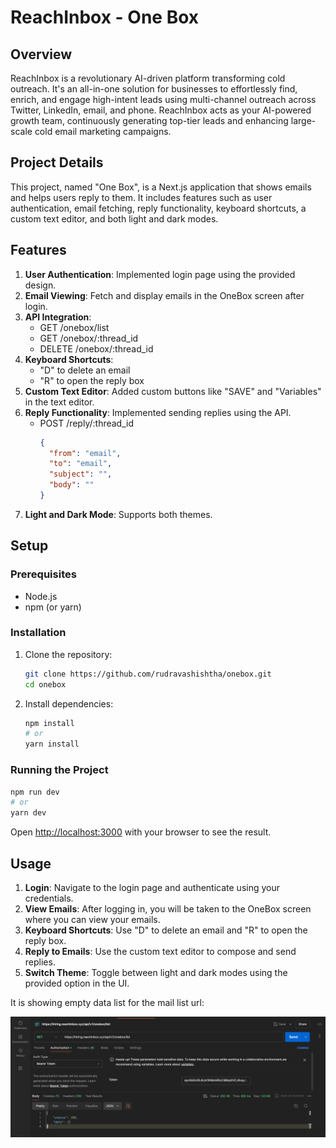 # ReachInbox - One Box

## Overview

ReachInbox is a revolutionary AI-driven platform transforming cold outreach. It's an all-in-one solution for businesses to effortlessly find, enrich, and engage high-intent leads using multi-channel outreach across Twitter, LinkedIn, email, and phone. ReachInbox acts as your AI-powered growth team, continuously generating top-tier leads and enhancing large-scale cold email marketing campaigns.

## Project Details

This project, named "One Box", is a Next.js application that shows emails and helps users reply to them. It includes features such as user authentication, email fetching, reply functionality, keyboard shortcuts, a custom text editor, and both light and dark modes.

## Features

1. **User Authentication**: Implemented login page using the provided design.
2. **Email Viewing**: Fetch and display emails in the OneBox screen after login.
3. **API Integration**:
   - GET /onebox/list
   - GET /onebox/:thread_id
   - DELETE /onebox/:thread_id
4. **Keyboard Shortcuts**:
   - "D" to delete an email
   - "R" to open the reply box
5. **Custom Text Editor**: Added custom buttons like "SAVE" and "Variables" in the text editor.
6. **Reply Functionality**: Implemented sending replies using the API.
   - POST /reply/:thread_id
     ```json
     {
       "from": "email",
       "to": "email",
       "subject": "",
       "body": ""
     }
     ```
7. **Light and Dark Mode**: Supports both themes.

## Setup

### Prerequisites

- Node.js
- npm (or yarn)

### Installation

1. Clone the repository:

   ```bash
   git clone https://github.com/rudravashishtha/onebox.git
   cd onebox
   ```

2. Install dependencies:

   ```bash
   npm install
   # or
   yarn install
   ```

### Running the Project

```bash
npm run dev
# or
yarn dev
```

Open [http://localhost:3000](http://localhost:3000) with your browser to see the result.

## Usage

1. **Login**: Navigate to the login page and authenticate using your credentials.
2. **View Emails**: After logging in, you will be taken to the OneBox screen where you can view your emails.
3. **Keyboard Shortcuts**: Use "D" to delete an email and "R" to open the reply box.
4. **Reply to Emails**: Use the custom text editor to compose and send replies.
5. **Switch Theme**: Toggle between light and dark modes using the provided option in the UI.




It is showing empty data list for the mail list url:

![Alt text](public/blankData.png)